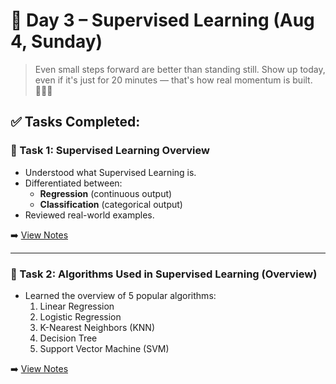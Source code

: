 # 📘 Day 3 – Supervised Learning (Aug 4, Sunday)

> Even small steps forward are better than standing still. Show up today, even if it's just for 20 minutes — that's how real momentum is built. 🚶‍♂️💡

## ✅ Tasks Completed:

### 📌 Task 1: Supervised Learning Overview
- Understood what Supervised Learning is.
- Differentiated between:
  - **Regression** (continuous output)
  - **Classification** (categorical output)
- Reviewed real-world examples.

➡️ [View Notes](./Task_1_Supervised_Learning_Basics.md)

---

### 📌 Task 2: Algorithms Used in Supervised Learning (Overview)
- Learned the overview of 5 popular algorithms:
  1. Linear Regression
  2. Logistic Regression
  3. K-Nearest Neighbors (KNN)
  4. Decision Tree
  5. Support Vector Machine (SVM)

➡️ [View Notes](./Task_2_Supervised_Learning_Algorithms.md)
